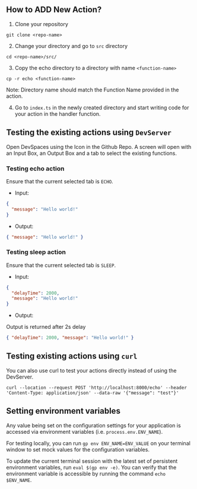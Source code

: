 ## How to ADD New Action?

1. Clone your repository

``` 
git clone <repo-name>
```

2. Change your directory and go to `src` directory

```
cd <repo-name>/src/
``` 

3. Copy the echo directory to a directory with name `<function-name>`

```
cp -r echo <function-name>
```

Note: Directory name should match the Function Name provided in the action.

4. Go to `index.ts` in the newly created directory and start writing code for your action in the handler function.

## Testing the existing actions using `DevServer`

Open DevSpaces using the Icon in the Github Repo. A screen will open with an Input Box, an Output Box and a tab to select the existing functions.

### Testing echo action

Ensure that the current selected tab is `ECHO`.

- Input:

```json
{
  "message": "Hello world!"
}
```

- Output:

```json
{ "message": "Hello world!" }
```

### Testing sleep action

Ensure that the current selected tab is `SLEEP`.

- Input:

```json
{
  "delayTime": 2000,
  "message": "Hello world!"
}
```

- Output:

Output is returned after 2s delay

```json
{ "delayTime": 2000, "message": "Hello world!" }
```

## Testing existing actions using `curl`

You can also use curl to test your actions directly instead of using the DevServer.

```shell
curl --location --request POST 'http://localhost:8000/echo' --header 'Content-Type: application/json' --data-raw '{"message": "test"}'
```

## Setting environment variables

Any value being set on the configuration settings for your application is accessed via environment variables (i.e. `process.env.ENV_NAME`).

For testing locally, you can run `gp env ENV_NAME=ENV_VALUE` on your terminal window to set mock values for the configuration variables. 

To update the current terminal session with the latest set of persistent environment variables, run `eval $(gp env -e)`. You can verify that the environment variable is accessible by running the command `echo $ENV_NAME`.
